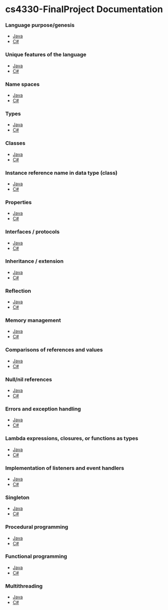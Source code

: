 # cs4330-FinalProject Documentation

### Language purpose/genesis
  - [Java](JavaPlaceHolder.txt)
  - [C#](https://github.com/pje279/cs4330-FinalProject/blob/master/01%20-%20Language%20purpose/Language%20purpose-C%23PlaceHolder.txt)

### Unique features of the language
  - [Java]()
  - [C#]()

### Name spaces
  - [Java]()
  - [C#]()

### Types
  - [Java]()
  - [C#]()

### Classes
  - [Java]()
  - [C#]()

### Instance reference name in data type (class)
  - [Java]()
  - [C#]()

### Properties
  - [Java]()
  - [C#]()

### Interfaces / protocols
  - [Java]()
  - [C#]()

### Inheritance / extension
  - [Java]()
  - [C#]()

### Reflection
  - [Java]()
  - [C#]()

### Memory management
  - [Java]()
  - [C#]()

### Comparisons of references and values
  - [Java]()
  - [C#]()

### Null/nil references
  - [Java]()
  - [C#]()

### Errors and exception handling
  - [Java]()
  - [C#]()

### Lambda expressions, closures, or functions as types
  - [Java]()
  - [C#]()

### Implementation of listeners and event handlers
  - [Java]()
  - [C#]()

### Singleton
  - [Java]()
  - [C#]()

### Procedural programming
  - [Java]()
  - [C#]()

### Functional programming
  - [Java]()
  - [C#]()

### Multithreading
  - [Java]()
  - [C#]()
